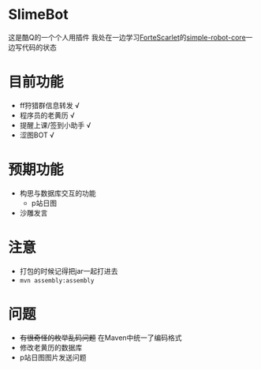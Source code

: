 # SlimeBot
这是酷Q的一个个人用插件
我处在一边学习[ForteScarlet](https://github.com/ForteScarlet)的[simple-robot-core](https://github.com/ForteScarlet/simple-robot-core)一边写代码的状态
# 目前功能
- ff狩猎群信息转发 √
- 程序员的老黄历 √
- 提醒上课/签到小助手 √
- 涩图BOT √
# 预期功能
- 构思与数据库交互的功能
    + p站日图
- 沙雕发言
# 注意
- 打包的时候记得把jar一起打进去
- ```mvn assembly:assembly```
# 问题
- ~~有很奇怪的枚举乱码问题~~ 在Maven中统一了编码格式
- 修改老黄历的数据库
- p站日图图片发送问题